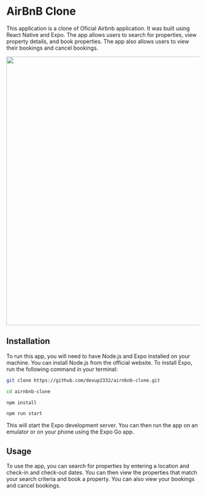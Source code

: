 # AirBnB Clone 

This application is a clone of Oficial Airbnb application. It was built using React Native and Expo. The app allows users to search for properties, view property details, and book properties. The app also allows users to view their bookings and cancel bookings.

<p align="center">
    <img src="https://res.cloudinary.com/dder8kjda/image/upload/v1730871792/Screenshot_2024-11-06_00-42-10_mgfzhi.png" width="700"/>
</p>

## Installation

To run this app, you will need to have Node.js and Expo installed on your machine. You can install Node.js from the official website. To install Expo, run the following command in your terminal:

```bash
git clone https://github.com/devup2332/airnbnb-clone.git
```

```bash
cd airnbnb-clone 
```

```bash
npm install
```

```bash
npm run start
```

This will start the Expo development server. You can then run the app on an emulator or on your phone using the Expo Go app.

## Usage

To use the app, you can search for properties by entering a location and check-in and check-out dates. You can then view the properties that match your search criteria and book a property. You can also view your bookings and cancel bookings.
